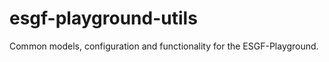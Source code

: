 # esgf-playground-utils

Common models, configuration and functionality for the ESGF-Playground.


```
